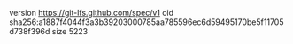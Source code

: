 version https://git-lfs.github.com/spec/v1
oid sha256:a1887f4044f3a3b39203000785aa785596ec6d59495170be5f11705d738f396d
size 5223
